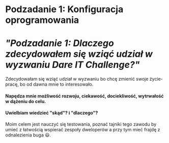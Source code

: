 #   **Podzadanie 1: Konfiguracja oprogramowania**
#   *"Podzadanie 1: Dlaczego zdecydowałem się wziąć udział w wyzwaniu Dare IT Challenge?"*

Zdecydowałam się wziąć udział w wyzwaniu bo chcę zmienić swoje życie-pracę, bo od dawna mnie to interesowało.
#### Napędza mnie możliwość rozwoju, ciekawość, dociekliwość, wytrwałość w dążeniu do celu. 
#### Uwielbiam wiedzieć "skąd"? i "dlaczego"?
Moim celem jest nauczyć się testowania, poznać tajniki tego zawodu by umieć z łatwością wspierać zespoły dweloperów a przy tym mieć frajdę z odnalezienia buga :smiley:.
